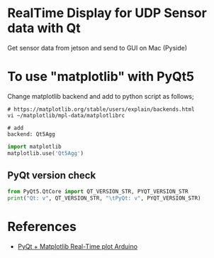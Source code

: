 # RealTime Display for UDP Sensor data with Qt

Get sensor data from jetson and send to GUI on Mac (Pyside)



# To use "matplotlib" with PyQt5

Change matplotlib backend and add to python script as follows;
```
# https://matplotlib.org/stable/users/explain/backends.html
vi ~/matplotlib/mpl-data/matplotlibrc

# add
backend: Qt5Agg
```
```python
import matplotlib
matplotlib.use('Qt5Agg')
```

## PyQt version check
```python
from PyQt5.QtCore import QT_VERSION_STR, PYQT_VERSION_STR
print("Qt: v", QT_VERSION_STR, "\tPyQt: v", PYQT_VERSION_STR)
```




# References
- [PyQt + Matplotlib Real-Time plot Arduino](https://org-technology.com/posts/pyqt-matplotlib-realtime-plot-3.html)

